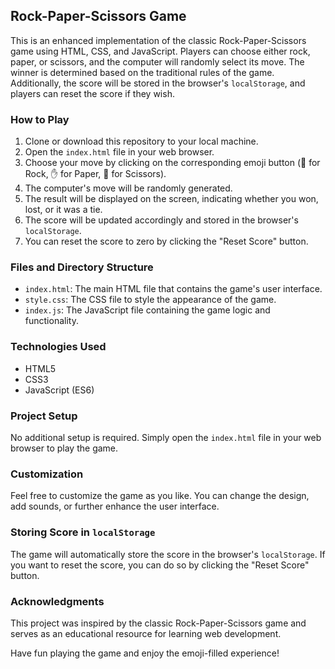 ## Rock-Paper-Scissors Game

This is an enhanced implementation of the classic Rock-Paper-Scissors game using HTML, CSS, and JavaScript. Players can choose either rock, paper, or scissors, and the computer will randomly select its move. The winner is determined based on the traditional rules of the game. Additionally, the score will be stored in the browser's `localStorage`, and players can reset the score if they wish.

### How to Play

1. Clone or download this repository to your local machine.
2. Open the `index.html` file in your web browser.
3. Choose your move by clicking on the corresponding emoji button (👊 for Rock, ✋ for Paper, 🖖 for Scissors).
4. The computer's move will be randomly generated.
5. The result will be displayed on the screen, indicating whether you won, lost, or it was a tie.
6. The score will be updated accordingly and stored in the browser's `localStorage`.
7. You can reset the score to zero by clicking the "Reset Score" button.

### Files and Directory Structure

- `index.html`: The main HTML file that contains the game's user interface.
- `style.css`: The CSS file to style the appearance of the game.
- `index.js`: The JavaScript file containing the game logic and functionality.

### Technologies Used

- HTML5
- CSS3
- JavaScript (ES6)

### Project Setup

No additional setup is required. Simply open the `index.html` file in your web browser to play the game.

### Customization

Feel free to customize the game as you like. You can change the design, add sounds, or further enhance the user interface.

### Storing Score in `localStorage`

The game will automatically store the score in the browser's `localStorage`. If you want to reset the score, you can do so by clicking the "Reset Score" button.

### Acknowledgments

This project was inspired by the classic Rock-Paper-Scissors game and serves as an educational resource for learning web development.

Have fun playing the game and enjoy the emoji-filled experience!
